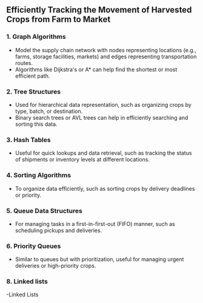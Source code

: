 ## Efficiently Tracking the Movement of Harvested Crops from Farm to Market

### 1. Graph Algorithms
- Model the supply chain network with nodes representing locations (e.g., farms, storage facilities, markets) and edges representing transportation routes.
- Algorithms like Dijkstra's or A* can help find the shortest or most efficient path.

### 2. Tree Structures
- Used for hierarchical data representation, such as organizing crops by type, batch, or destination.
- Binary search trees or AVL trees can help in efficiently searching and sorting this data.

### 3. Hash Tables
- Useful for quick lookups and data retrieval, such as tracking the status of shipments or inventory levels at different locations.

### 4. Sorting Algorithms
- To organize data efficiently, such as sorting crops by delivery deadlines or priority.

### 5. Queue Data Structures
- For managing tasks in a first-in-first-out (FIFO) manner, such as scheduling pickups and deliveries.

### 6. Priority Queues
- Similar to queues but with prioritization, useful for managing urgent deliveries or high-priority crops.
### 8. Linked lists
-Linked Lists
